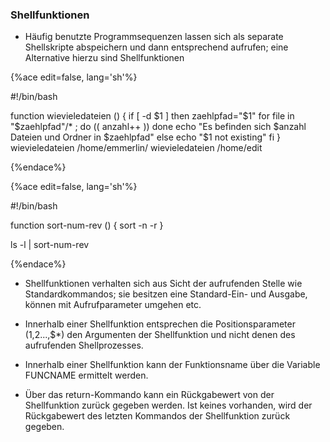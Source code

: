 ### Shellfunktionen

* Häufig benutzte Programmsequenzen lassen sich als separate Shellskripte abspeichern und dann entsprechend aufrufen; eine Alternative hierzu sind Shellfunktionen

{%ace edit=false, lang='sh'%}

#!/bin/bash

function wievieledateien () {
    if [ -d $1 ]
    then
      zaehlpfad="$1"
      for file in "$zaehlpfad"/* ; do 
        (( anzahl++ ))
      done
      echo "Es befinden sich $anzahl Dateien und Ordner in $zaehlpfad"
    else
      echo "$1 not existing"
    fi
}
wievieledateien /home/emmerlin/
wievieledateien /home/edit

{%endace%}

{%ace edit=false, lang='sh'%}

#!/bin/bash

function sort-num-rev () {
	sort -n -r
}

ls -l | sort-num-rev

{%endace%}

* Shellfunktionen verhalten sich aus Sicht der aufrufenden Stelle wie Standardkommandos; sie besitzen eine Standard-Ein- und Ausgabe, können mit Aufrufparameter umgehen etc.

* Innerhalb einer Shellfunktion entsprechen die Positionsparameter ($1,$2...,$*) den Argumenten der Shellfunktion und nicht denen des aufrufenden Shellprozesses.

* Innerhalb einer Shellfunktion kann der Funktionsname über die Variable FUNCNAME ermittelt werden.

* Über das return-Kommando kann ein Rückgabewert von der Shellfunktion zurück gegeben werden. Ist keines vorhanden, wird der Rückgabewert des letzten Kommandos der Shellfunktion zurück gegeben.







